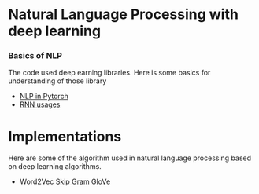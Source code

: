 # Natural Language Processing with deep learning
### Basics of NLP
The code used deep earning libraries. Here is some basics for understanding of those library
- [NLP in Pytorch](basics/NLP_pytorch.ipynb)
- [RNN usages](rnn)


# Implementations 
Here are some of the algorithm used in natural language processing based on deep learning algorithms.

- Word2Vec [Skip Gram](Word2Vec/skip-gram) [GloVe](Word2Vec/GloVe)


